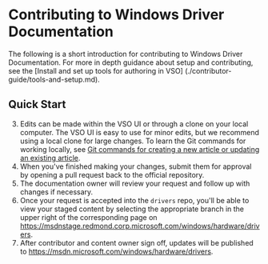 # Contributing to Windows Driver Documentation
The following is a short introduction for contributing to Windows Driver Documentation. For more in depth guidance about setup and contributing, see the [Install and set up tools for authoring in VSO] (./contributor-guide/tools-and-setup.md).
## Quick Start

3. Edits can be made within the VSO UI or through a clone on your local computer. The VSO UI is easy to use for minor edits, but we recommend using a local clone for large changes. To learn the Git commands for working locally, see [Git commands for creating a new article or updating an existing article](./contributor-guide/git-commands-for-master.md).
4. When you've finished making your changes, submit them for approval by opening a pull request back to the official repository. 
5. The documentation owner will review your request and follow up with changes if necessary. 
6. Once your request is accepted into the `drivers` repo, you'll be able to view your staged content by selecting the appropriate branch in the upper right of the corresponding page on  https://msdnstage.redmond.corp.microsoft.com/windows/hardware/drivers.
7. After contributor and content owner sign off, updates will be published to https://msdn.microsoft.com/windows/hardware/drivers.



